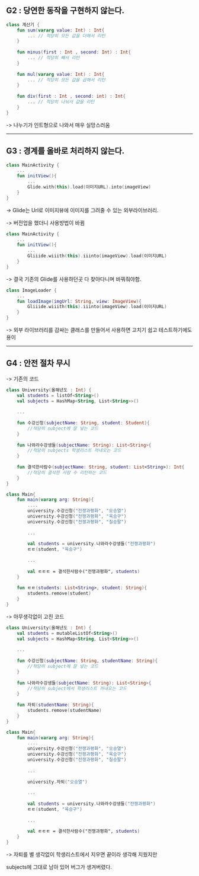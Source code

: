 ## G2 : 당연한 동작을 구현하지 않는다.

```kotlin
class 계산기 {
    fun sum(vararg value: Int) : Int{
        ... // 적당히 모든 값을 더해서 리턴
    }
    
    fun minus(first : Int , second: Int) : Int{
        ... // 적당히 빼서 리턴
    }
    
    fun mul(vararg value: Int) : Int{
        ... // 적당히 모든 값을 곱해서 리턴
    }
    
    fun div(first : Int , second: int) : Int{
        ... // 적당히 나눠서 값을 리턴
    }
}
```

-> 나누기가 인트형으로 나와서 매우 실망스러움

---

## G3 : 경계를 올바로 처리하지 않는다.
```kotlin
class MainActivity {
    ...
    fun initView(){
        ... 
        Glide.with(this).load(이미지URL).into(imageView)
    }
}
```
-> Glide는 Url로 이미지뷰에 이미지를 그려줄 수 있는 외부라이브러리.

-> 버전업을 했더니 사용방법이 바뀜
```kotlin
class MainActivity {
    ...
    fun initView(){
        ... 
        Gliiide.wiiith(this).iiinto(imageView).load(이미지URL)
    }
}
```
-> 결국 기존의 Glide를 사용하던곳 다 찾아다니며 바꿔줘야함.

```kotlin
class ImageLoader {
    ...
    fun loadImage(imgUrl: String, view: ImageView){
        Gliiide.wiiith(this).iiinto(imageView).load(이미지URL)
    }
}
```
-> 외부 라이브러리를 감싸는 클래스를 만들어서 사용하면 고치기 쉽고 테스트하기에도 용이

---

## G4 : 안전 절차 무시

-> 기존의 코드
```kotlin
class University(올해년도 : Int) {
    val students = listOf<String>()
    val subjects = HashMap<String, List<String>>()
    
    ...
    
    fun 수강신청(subjectName: String, student: Student){
        //적당히 subject에 잘 넣는 코드
    }
    
    fun 나와라수강생들(subjectName: String): List<String>{
        //적당히 subjects 학생리스트 꺼내오는 코드
    }
    
    fun 결석한사람수(subjectName: String, student: List<String>): Int{
        //적당히 결석한 사람 수 리턴하는 코드
    }
}

class Main{
    fun main(vararg arg: String){
        ....
        university.수강신청("전쟁과평화", "오승열")
        university.수강신청("전쟁과평화", "육승구")
        university.수강신청("전쟁과평화", "칠승팔")
        
        ...
        
        val students = university.나와라수강생들("전쟁과평화")
        ㅌㅌ(student, "육승구")
        
        ...
        
        val ㅌㅌㅌ = 결석한사람수("전쟁과평화", students)
    }
    
    fun ㅌㅌ(students: List<String>, student: String){
        students.remove(student)
    }
}
```

-> 아무생각없이 고친 코드
```kotlin
class University(올해년도 : Int) {
    val students = mutableListOf<String>()
    val subjects = HashMap<String, List<String>>()
    
    ...
    
    fun 수강신청(subjectName: String, studentName: String){
        //적당히 subject에 잘 넣는 코드
    }
    
    fun 나와라수강생들(subjectName: String): List<String>{
        //적당히 subject에서 학생리스트 꺼내오는 코드
    }
    
    fun 자퇴(studentName: String){
        students.remove(studentName)
    }
}

class Main{
    fun main(vararg arg: String){
        ....
        university.수강신청("전쟁과평화", "오승열")
        university.수강신청("전쟁과평화", "육승구")
        university.수강신청("전쟁과평화", "칠승팔")
        
        ...
        
        university.자퇴("오승열")
        
        ...
        
        val students = university.나와라수강생들("전쟁과평화")
        ㅌㅌ(student, "육승구")
        
        ...
        
        val ㅌㅌㅌ = 결석한사람수("전쟁과평화", students)
    }
}
```

-> 자퇴를 별 생각없이 학생리스트에서 지우면 끝이라 생각해 지웠지만

subjects에 그대로 남아 있어 버그가 생겨버렸다.
